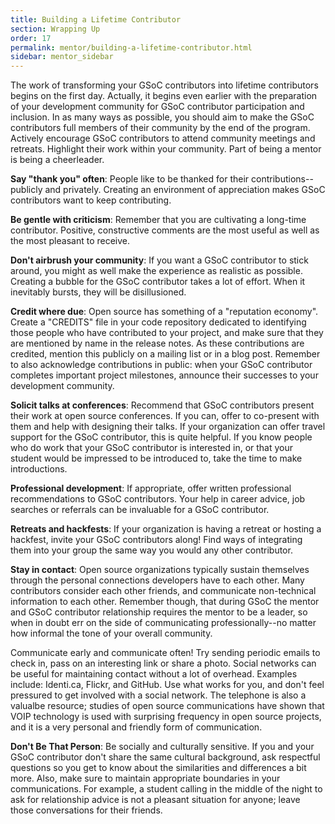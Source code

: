```yaml
---
title: Building a Lifetime Contributor
section: Wrapping Up
order: 17
permalink: mentor/building-a-lifetime-contributor.html
sidebar: mentor_sidebar
---
```


The work of transforming your GSoC contributors into lifetime contributors begins on the first day. Actually, it begins even earlier with the preparation of your development community for GSoC contributor participation and inclusion. In as many ways as possible, you should aim to make the GSoC contributors full members of their community by the end of the program. Actively encourage GSoC contributors to attend community meetings and retreats. Highlight their work within your community. Part of being a mentor is being a cheerleader.

**Say "thank you" often**: People like to be thanked for their contributions--publicly and privately. Creating an environment of appreciation makes GSoC contributors want to keep contributing.

**Be gentle with criticism**: Remember that you are cultivating a long-time contributor.  Positive, constructive comments are the most useful as well as the most pleasant to receive.

**Don't airbrush your community**: If you want a GSoC contributor to stick around, you might as well make the experience as realistic as possible. Creating a bubble for the GSoC contributor takes a lot of effort. When it inevitably bursts, they will be disillusioned.

**Credit where due**: Open source has something of a "reputation economy". Create a "CREDITS" file in your code repository dedicated to identifying those people who have contributed to your project, and make sure that they are mentioned by name in the release notes. As these contributions are credited, mention this publicly on a mailing list or in a blog post. Remember to also acknowledge contributions in public: when your GSoC contributor completes important project milestones, announce their successes to your development community.

**Solicit talks at conferences**: Recommend that GSoC contributors present their work at open source conferences. If you can, offer to co-present with them and help with designing their talks. If your organization can offer travel support for the GSoC contributor, this is quite helpful.  If you know people who do work that your GSoC contributor is interested in, or that your student would be impressed to be introduced to, take the time to make introductions.

**Professional development**: If appropriate, offer written professional recommendations to GSoC contributors. Your help in career advice, job searches or referrals can be invaluable for a GSoC contributor.

**Retreats and hackfests**: If your organization is having a retreat or hosting a hackfest, invite your GSoC contributors along! Find ways of integrating them into your group the same way you would any other contributor.

**Stay in contact**: Open source organizations typically sustain themselves through the personal connections developers have to each other. Many contributors consider each other friends, and communicate non-technical information to each other. Remember though, that during GSoC the mentor and GSoC contributor relationship requires the mentor to be a leader, so when in doubt err on the side of communicating professionally--no matter how informal the tone of your overall community.

Communicate early and communicate often! Try sending periodic emails to check in, pass on an interesting link or share a photo. Social networks can be useful for maintaining contact without a lot of overhead. Examples include: Identi.ca, Flickr, and GitHub. Use what works for you, and don't feel pressured to get involved with a social network.  The telephone is also a valualbe resource; studies of open source communications have shown that VOIP technology is used with surprising frequency in open source projects, and it is a very personal and friendly form of communication.

**Don't Be That Person**: Be socially and culturally sensitive. If you and your GSoC contributor don't share the same cultural background, ask respectful questions so you get to know about the similarities and differences a bit more. Also, make sure to maintain appropriate boundaries in your communications. For example, a student calling in the middle of the night to ask for relationship advice is not a pleasant situation for anyone; leave those conversations for their friends.
